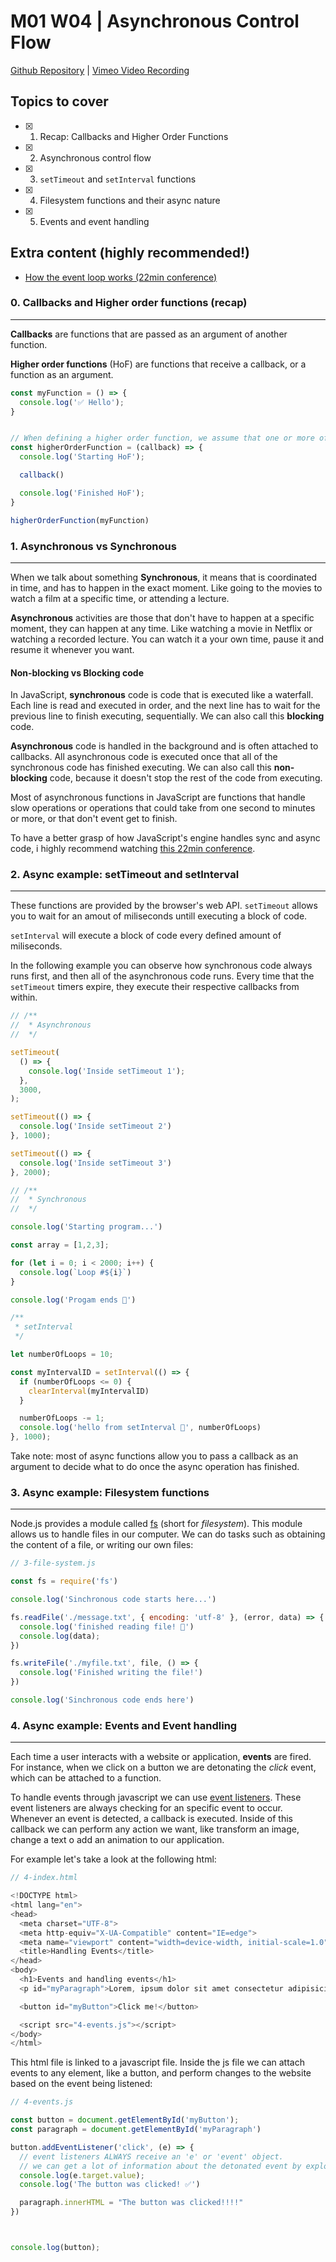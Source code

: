 # M01 W04 | Asynchronous Control Flow
[Github Repository](https://github.com/Alfredo08/Cohort-July-7-2025/tree/main/M01W04%20-%20Asyncrhonous%20control%20flow) | [Vimeo Video Recording](https://vimeo.com/1105321078/05d6c6c96d?share=copy)

## Topics to cover

- [x] 1. Recap: Callbacks and Higher Order Functions
- [x] 2. Asynchronous control flow
- [x] 3. `setTimeout` and `setInterval` functions
- [x] 4. Filesystem functions and their async nature
- [x] 5. Events and event handling

## Extra content (highly recommended!)

- [How the event loop works (22min conference)](https://www.youtube.com/watch?v=8aGhZQkoFbQ)

### 0. Callbacks and Higher order functions (recap)
---

**Callbacks** are functions that are passed as an argument of another function.

**Higher order functions** (HoF) are functions that receive a callback, or a function as an argument. 

```javascript
const myFunction = () => {
  console.log('✅ Hello');
}


// When defining a higher order function, we assume that one or more of the arguments will be a function, in order to call them inside of the HoF
const higherOrderFunction = (callback) => {
  console.log('Starting HoF');

  callback()

  console.log('Finished HoF');
}

higherOrderFunction(myFunction)
```

### 1. Asynchronous vs Synchronous
---

When we talk about something **Synchronous**, it means that is coordinated in time, and has to happen in the exact moment. Like going to the movies to watch a film at a specific time, or attending a lecture.

**Asynchronous** activities are those that don't have to happen at a specific moment, they can happen at any time. Like watching a movie in Netflix or watching a recorded lecture. You can watch it a your own time, pause it and resume it whenever you want.

#### Non-blocking vs Blocking code

In JavaScript, **synchronous** code is code that is executed like a waterfall. Each line is read and executed in order, and the next line has to wait for the previous line to finish executing, sequentially. We can also call this **blocking** code.

**Asynchronous** code is handled in the background and is often attached to callbacks. All asynchronous code is executed once that all of the synchronous code has finished executing. We can also call this **non-blocking** code, because it doesn't stop the rest of the code from executing.

Most of asynchronous functions in JavaScript are functions that handle slow operations or operations that could take from one second to minutes or more, or that don't event get to finish.

To have a better grasp of how JavaScript's engine handles sync and async code, i highly recommend watching [this 22min conference](https://www.youtube.com/watch?v=8aGhZQkoFbQ).


### 2. Async example: setTimeout and setInterval
---

These functions are provided by the browser's web API. `setTimeout` allows you to wait for an amout of miliseconds untill executing a block of code.

`setInterval` will execute a block of code every defined amount of miliseconds.

In the following example you can observe how synchronous code always runs first, and then all of the asynchronous code runs. Every time that the `setTimeout` timers expire, they execute their respective callbacks from within.

```javascript
// /**
//  * Asynchronous
//  */

setTimeout(
  () => {
    console.log('Inside setTimeout 1');
  },
  3000,
);

setTimeout(() => {
  console.log('Inside setTimeout 2')
}, 1000);

setTimeout(() => {
  console.log('Inside setTimeout 3')
}, 2000);

// /**
//  * Synchronous
//  */

console.log('Starting program...')

const array = [1,2,3];

for (let i = 0; i < 2000; i++) {
  console.log(`Loop #${i}`)
}

console.log('Progam ends 🏁')

/**
 * setInterval
 */

let numberOfLoops = 10;

const myIntervalID = setInterval(() => {
  if (numberOfLoops <= 0) {
    clearInterval(myIntervalID)
  }

  numberOfLoops -= 1;
  console.log('hello from setInterval 🤠', numberOfLoops)
}, 1000);

```

Take note: most of async functions allow you to pass a callback as an argument to decide what to do once the async operation has finished.

### 3. Async example: Filesystem functions
---

Node.js provides a module called [fs](https://nodejs.org/api/fs.html) (short for *filesystem*). This module allows us to handle files in our computer. We can do tasks such as obtaining the content of a file, or writing our own files:

```javascript
// 3-file-system.js

const fs = require('fs')

console.log('Sinchronous code starts here...')

fs.readFile('./message.txt', { encoding: 'utf-8' }, (error, data) => {
  console.log('finished reading file! 📗')
  console.log(data);
})

fs.writeFile('./myfile.txt', file, () => {
  console.log('Finished writing the file!')
})

console.log('Sinchronous code ends here')
```

### 4. Async example: Events and Event handling
---

Each time a user interacts with a website or application, **events** are fired. For instance, when we click on a button we are detonating the *click* event, which can be attached to a function.

To handle events through javascript we can use [event listeners](https://www.w3schools.com/js/js_htmldom_eventlistener.asp#:~:text=The%20addEventListener()%20method%20allows%20you%20to%20add%20event%20listeners,events%2C%20like%20the%20xmlHttpRequest%20object.). These event listeners are always checking for an specific event to occur. Whenever an event is detected, a callback is executed. Inside of this callback we can perform any action we want, like transform an image, change a text o add an animation to our application.

For example let's take a look at the following html:

```javascript
// 4-index.html

<!DOCTYPE html>
<html lang="en">
<head>
  <meta charset="UTF-8">
  <meta http-equiv="X-UA-Compatible" content="IE=edge">
  <meta name="viewport" content="width=device-width, initial-scale=1.0">
  <title>Handling Events</title>
</head>
<body>
  <h1>Events and handling events</h1>
  <p id="myParagraph">Lorem, ipsum dolor sit amet consectetur adipisicing elit. Veniam rem rerum id, ipsa repellat pariatur quod odit nisi deserunt eaque est! Fuga animi, esse totam at laborum expedita cupiditate odio.</p>

  <button id="myButton">Click me!</button>

  <script src="4-events.js"></script>
</body>
</html>
```

This html file is linked to a javascript file. Inside the js file we can attach events to any element, like a button, and perform changes to the website based on the event being listened:

```javascript
// 4-events.js

const button = document.getElementById('myButton');
const paragraph = document.getElementById('myParagraph')

button.addEventListener('click', (e) => {
  // event listeners ALWAYS receive an 'e' or 'event' object.
  // we can get a lot of information about the detonated event by exploring 'e'
  console.log(e.target.value);
  console.log('The button was clicked! ✅')

  paragraph.innerHTML = "The button was clicked!!!!"
})



console.log(button);
```